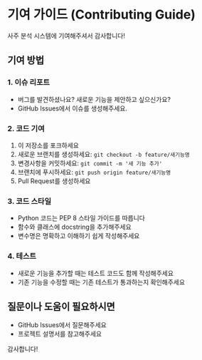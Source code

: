 # 기여 가이드 (Contributing Guide)

사주 분석 시스템에 기여해주셔서 감사합니다! 

## 기여 방법

### 1. 이슈 리포트
- 버그를 발견하셨나요? 새로운 기능을 제안하고 싶으신가요?
- GitHub Issues에서 이슈를 생성해주세요.

### 2. 코드 기여
1. 이 저장소를 포크하세요
2. 새로운 브랜치를 생성하세요: `git checkout -b feature/새기능명`
3. 변경사항을 커밋하세요: `git commit -m '새 기능 추가'`
4. 브랜치에 푸시하세요: `git push origin feature/새기능명`
5. Pull Request를 생성하세요

### 3. 코드 스타일
- Python 코드는 PEP 8 스타일 가이드를 따릅니다
- 함수와 클래스에 docstring을 추가해주세요
- 변수명은 명확하고 이해하기 쉽게 작성해주세요

### 4. 테스트
- 새로운 기능을 추가할 때는 테스트 코드도 함께 작성해주세요
- 기존 기능을 수정할 때는 기존 테스트가 통과하는지 확인해주세요

## 질문이나 도움이 필요하시면
- GitHub Issues에서 질문해주세요
- 프로젝트 설명서를 참고해주세요

감사합니다! 